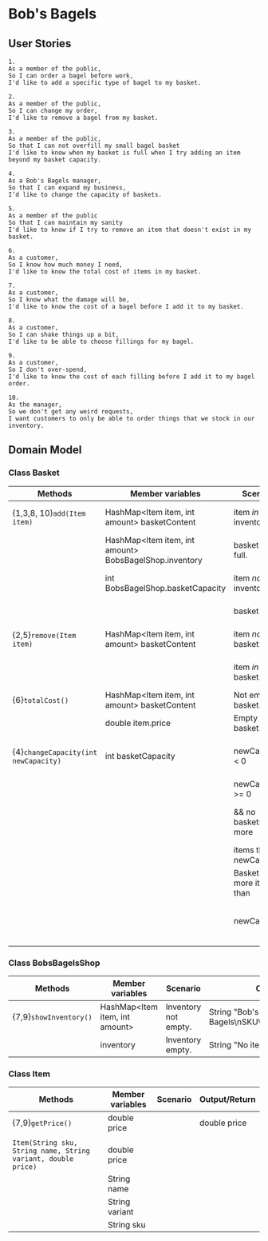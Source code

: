 # Bob's Bagels


## User Stories
```
1.
As a member of the public,
So I can order a bagel before work,
I'd like to add a specific type of bagel to my basket.
```

```
2.
As a member of the public,
So I can change my order,
I'd like to remove a bagel from my basket.
```

```
3.
As a member of the public,
So that I can not overfill my small bagel basket
I'd like to know when my basket is full when I try adding an item beyond my basket capacity.
```

```
4.
As a Bob's Bagels manager,
So that I can expand my business,
I’d like to change the capacity of baskets.
```

```
5.
As a member of the public
So that I can maintain my sanity
I'd like to know if I try to remove an item that doesn't exist in my basket.
```

```
6.
As a customer,
So I know how much money I need,
I'd like to know the total cost of items in my basket.
```

```
7.
As a customer,
So I know what the damage will be,
I'd like to know the cost of a bagel before I add it to my basket.
```

```
8.
As a customer,
So I can shake things up a bit,
I'd like to be able to choose fillings for my bagel.
```

```
9.
As a customer,
So I don't over-spend,
I'd like to know the cost of each filling before I add it to my bagel order.
```

```
10.
As the manager,
So we don't get any weird requests,
I want customers to only be able to order things that we stock in our inventory.
```

## Domain Model

### Class Basket

| Methods                              | Member variables                                       | Scenario                     | Output/return                                  |
|--------------------------------------|--------------------------------------------------------|------------------------------|------------------------------------------------|
| {1,3,8, 10}`add(Item item)`          | HashMap<Item item, int amount> basketContent           | item *in* inventory and      | String "Item *item* added to basket."          |
|                                      | HashMap<Item item, int amount> BobsBagelShop.inventory | basket *is not* full.        |                                                |
|                                      | int BobsBagelShop.basketCapacity                       | item *not in* inventory.     | String "Chosen item not in stock."             |
|                                      |                                                        | basket *is* full.            | String "Basket is full."                       |
| {2,5}`remove(Item item)`             | HashMap<Item item, int amount> basketContent           | item *not in* basket.        | String "Item *item* not in basket."            |
|                                      |                                                        | item *in* basket.            | String "Item *item* removed from basket."      |
| {6}`totalCost()`                     | HashMap<Item item, int amount> basketContent           | Not empty basket.            | double price                                   |
|                                      | double item.price                                      | Empty basket.                | double price = 0.0.                            |
| {4}`changeCapacity(int newCapacity)` | int basketCapacity                                     | newCapacity < 0              | String "New capacity must be non negative."    |
|                                      |                                                        | newCapacity >= 0             |                                                |
|                                      |                                                        | && no baskets have more      | String "New basket capacity is *newCapacity*." |
|                                      |                                                        | items than newCapacity.      |                                                |
|                                      |                                                        | Baskets have more items than | String "New capacity must be larger than       |
|                                      |                                                        | newCapacity.                 | number of items currently in basket."          |
|                                      |                                                        |                              |                                                |

### Class BobsBagelsShop

| Methods                              | Member variables               | Scenario                     | Output/Return                                         |
|--------------------------------------|--------------------------------|------------------------------|-------------------------------------------------------|
| {7,9}`showInventory()`               | HashMap<Item item, int amount> | Inventory not empty.         | String "Bob's Bagels\nSKU\tPrice\tName\tVariant\n..." |
|                                      | inventory                      | Inventory empty.             | String "No items in stock."                           |


### Class Item

| Methods                                                       | Member variables | Scenario | Output/Return |
|---------------------------------------------------------------|------------------|----------|---------------|
| {7,9}`getPrice()`                                             | double price     |          | double price  |
|                                                               |                  |          |               |
| `Item(String sku, String name, String variant, double price)` | double price     |          |               |
|                                                               | String name      |          |               |
|                                                               | String variant   |          |               |
|                                                               | String sku       |          |               |

